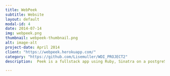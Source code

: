 ```yaml
---
title: WebPeek
subtitle: Website 
layout: default
modal-id: 4
date: 2014-07-14
img: webpeek.png
thumbnail: webpeek-thumbnail.png
alt: image-alt
project-date: April 2014
client: "https://webpeek.herokuapp.com/"
category: "https://github.com/Lisemuller/WDI_PROJECT2"
description:  Peek is a fullstack app using Ruby, Sinatra on a postgreSQL and ActiveRecord base using BCrypt for the authentication and SCSS and Pure CSS for the styling. Peek allows the user to keep track of his favourite websites, sort them in different folders of his choice and shared those folders with other users of the website by looking for their name in a search bar. 

---
```

